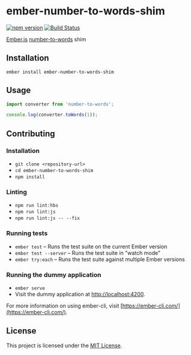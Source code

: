 ember-number-to-words-shim
==============================================================================

[![npm version](https://badge.fury.io/js/ember-number-to-words-shim.svg)](https://badge.fury.io/js/ember-number-to-words-shim)
[![Build Status](https://travis-ci.org/CrowdStrike/ember-number-to-words-shim.svg?branch=master)](https://travis-ci.org/CrowdStrike/ember-number-to-words-shim)

[Ember.js](https://www.emberjs.com) [number-to-words](https://github.com/marlun78/number-to-words) shim

Installation
------------------------------------------------------------------------------

```
ember install ember-number-to-words-shim
```


Usage
------------------------------------------------------------------------------

```js
import converter from 'number-to-words';

console.log(converter.toWords(1));
```


Contributing
------------------------------------------------------------------------------

### Installation

* `git clone <repository-url>`
* `cd ember-number-to-words-shim`
* `npm install`

### Linting

* `npm run lint:hbs`
* `npm run lint:js`
* `npm run lint:js -- --fix`

### Running tests

* `ember test` – Runs the test suite on the current Ember version
* `ember test --server` – Runs the test suite in "watch mode"
* `ember try:each` – Runs the test suite against multiple Ember versions

### Running the dummy application

* `ember serve`
* Visit the dummy application at [http://localhost:4200](http://localhost:4200).

For more information on using ember-cli, visit [https://ember-cli.com/](https://ember-cli.com/).

License
------------------------------------------------------------------------------

This project is licensed under the [MIT License](LICENSE.md).
